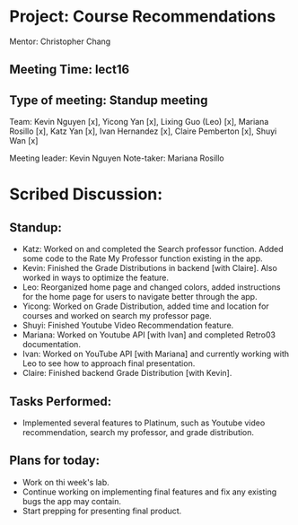 # Project: Course Recommendations

Mentor: Christopher Chang

## Meeting Time: lect16

## Type of meeting: Standup meeting

Team: Kevin Nguyen [x], Yicong Yan [x], Lixing Guo (Leo) [x], Mariana Rosillo [x], Katz Yan [x], Ivan Hernandez [x], Claire Pemberton [x], Shuyi Wan [x]

Meeting leader: Kevin Nguyen
Note-taker: Mariana Rosillo

# Scribed Discussion:

## Standup:

* Katz: Worked on and completed the Search professor function. Added some code to the Rate My Professor function existing in the app.
* Kevin: Finished the Grade Distributions in backend [with Claire]. Also worked in ways to optimize the feature.
* Leo: Reorganized home page and changed colors, added instructions for the home page for users to navigate better through the app.
* Yicong: Worked on Grade Distribution, added time and location for courses and worked on search my professor page.
* Shuyi: Finished Youtube Video Recommendation feature.
* Mariana: Worked on Youtube API [with Ivan] and completed Retro03 documentation.
* Ivan: Worked on YouTube API [with Mariana] and currently working with Leo to see how to approach final presentation.
* Claire: Finished backend Grade Distribution [with Kevin].

## Tasks Performed:

* Implemented several features to Platinum, such as Youtube video recommendation, search my professor, and grade distribution.

## Plans for today:

* Work on thi week's lab.
* Continue working on implementing final features and fix any existing bugs the app may contain.
* Start prepping for presenting final product.